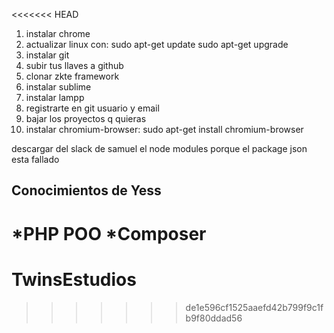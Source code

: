 <<<<<<< HEAD
1) instalar chrome
2) actualizar linux con:
    sudo apt-get update
    sudo apt-get upgrade
3) instalar git
4) subir tus llaves a github
5) clonar zkte framework
6) instalar sublime
7) instalar lampp
8) registrarte en git usuario y email
9) bajar los proyectos q quieras
10) instalar chromium-browser: sudo apt-get install chromium-browser


descargar del slack de samuel el node modules porque el package json esta fallado

Conocimientos de Yess
----------------------
*PHP POO
*Composer
=======
# TwinsEstudios
>>>>>>> de1e596cf1525aaefd42b799f9c1fb9f80ddad56
